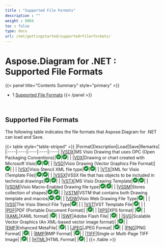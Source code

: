 ```yaml
---
title : "Supported File Formats" 
description : "" 
weight : 8004 
toc : false
type: docs
url: /net/gettingstarted/supported+file+formats/
---
```


# Aspose.Diagram for .NET : Supported File Formats


{{< panel title="Contents Summary" style="primary" >}}
*   1 [Supported File Formats](#supported-file-formats)
{{< /panel >}}
 

 

## Supported File Formats

The following table indicates the file formats that Aspose.Diagram for .NET can load and Save.

{{< table style="table-striped" >}}
|Format|Description|Load|Save|Remarks|
|:----|:----|:----|:----|:----|
|[VSDX](https://wiki.fileformat.com/image/vsdx/)|MS Visio Drawing that uses OPC (Open Packaging Conventions)|![tick](check.png)|![tick](check.png)| |
|[VDX](https://wiki.fileformat.com/image/vdx/)|Drawing or chart created with Microsoft Visio|![tick](check.png)|![tick](check.png)| |
|[VSD](https://wiki.fileformat.com/image/vsd/)|Visio Drawing (Vector Graphics File Format)|![tick](check.png)| | |
|[VSX](https://wiki.fileformat.com/image/vsx/)|Visio Stencil XML file type|![tick](check.png)|![tick](check.png)| |
|[VTX](https://wiki.fileformat.com/image/vtx/)|XML for Visio (Template File)|![tick](check.png)|![tick](check.png)| |
|[VSSX](https://wiki.fileformat.com/image/vssx/)|VSSX file that has objects to be included in technical drawings|![tick](check.png)|![tick](check.png)| |
|[VSTX](https://wiki.fileformat.com/image/vstx/)|MS Visio Drawing Template|![tick](check.png)|![tick](check.png)| |
|[VSDM](https://wiki.fileformat.com/image/vsdm/)|Visio Macro-Enabled Drawing file type|![tick](check.png)|![tick](check.png)| |
|[VSSM](https://wiki.fileformat.com/image/vssm/)|Stores collection of shapes|![tick](check.png)|![tick](check.png)| |
|[VSTM](https://wiki.fileformat.com/image/vstm/)|VSTM that contains both Drawing template and macros|![tick](check.png)|![tick](check.png)| |
|[VDW](https://wiki.fileformat.com/web/vdw/)|Visio Web Drawing File Type|![tick](check.png)| | |
|[VSS](https://wiki.fileformat.com/image/vss/)|The Visio Stencil File Type|![tick](check.png)| | |
|[VST](https://wiki.fileformat.com/image/vst/)|VST Template File|![tick](check.png)| | |
|[PDF](https://wiki.fileformat.com/pdf/)|PDF (Portable Document Format)| |![tick](check.png)| |
|[XPS](https://wiki.fileformat.com/page-description-language/xps/)|XPS format| |![tick](check.png)| |
|[XAML](https://wiki.fileformat.com/web/xaml/)|XAML format| |![tick](check.png)| |
|[SWF](https://wiki.fileformat.com/page-description-language/swf/)|Adobe Flash File| |![tick](check.png)| |
|[SVG](https://wiki.fileformat.com/specification/page-description-language/svg/)|Scalable Vector Graphics (An XML-based vector image format)| |![tick](check.png)| |
|[EMF](https://wiki.fileformat.com/image/emf/)|Enhanced MetaFile| |![tick](check.png)| |
|[JPEG](https://wiki.fileformat.com/image/jpeg/)|JPEG Format| |![tick](check.png)| |
|[PNG](https://wiki.fileformat.com/image/png/)|PNG Format| |![tick](check.png)| |
|[BMP](https://wiki.fileformat.com/image/bmp/)|BMP Format| |![tick](check.png)| |
|[TIFF](https://wiki.fileformat.com/image/tiff/)|Single or Multi-Page TIFF Image| |![tick](check.png)| |
|[HTML](https://wiki.fileformat.com/web/html/)|HTML Format| |![tick](check.png)| |
{{< /table >}}

